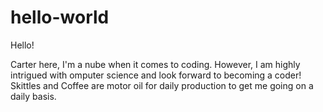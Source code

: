 # hello-world

Hello!

Carter here, I'm a nube when it comes to coding. However, I am highly intrigued with omputer science and look forward to becoming a coder!
Skittles and Coffee are motor oil for daily production to get me going on a daily basis. 
